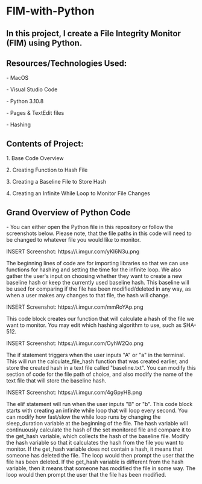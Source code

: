 # FIM-with-Python
<h2>In this project, I create a File Integrity Monitor (FIM) using Python.</h2>

<h2>Resources/Technologies Used:</h2>
<p> - MacOS</p>
    <p>- Visual Studio Code</p>
    <p>- Python 3.10.8</p>
    <p>- Pages & TextEdit files</p>
    <p>- Hashing</p>
<h2>Contents of Project:</h2>
<p>1. Base Code Overview</p>
<p>2. Creating Function to Hash File</p>
<p>3. Creating a Baseline File to Store Hash</p>
<p>4. Creating an Infinite While Loop to Monitor File Changes</p>

<h2>Grand Overview of Python Code</h2>
<p>- You can either open the Python file in this repository or follow the screenshots below. Please note, that the file paths in this code will need to be changed to whatever file you would like to monitor.</p>
<p>INSERT Screenshot: https://i.imgur.com/yKl6N3u.png</p>
<p>The beginning lines of code are for importing libraries so that we can use functions for hashing and setting the time for the infinite loop. We also gather the user's input on choosing whether they want to create a new baseline hash or keep the currently used baseline hash. This baseline will be used for comparing if the file has been modified/deleted in any way, as when a user makes any changes to that file, the hash will change.</p>

<p>INSERT Screenshot: https://i.imgur.com/mmRoYAp.png</p>
<p>This code block creates our function that will calculate a hash of the file we want to monitor. You may edit which hashing algorithm to use, such as SHA-512. </p>

<p>INSERT Screenshot: https://i.imgur.com/OyhW2Qo.png</p>
<p>The if statement triggers when the user inputs "A" or "a" in the terminal. This will run the calculate_file_hash function that was created earlier, and store the created hash in a text file called "baseline.txt". You can modify this section of code for the file path of choice, and also modify the name of the text file that will store the baseline hash.</p>

<p>INSERT Screenshot: https://i.imgur.com/4gGpyHB.png</p>
<p>The elif statement will run when the user inputs "B" or "b". This code block starts with creating an infinite while loop that will loop every second. You can modify how fast/slow the while loop runs by changing the sleep_duration variable at the beginning of the file. The hash variable will continuously calculate the hash of the set monitored file and compare it to the get_hash variable, which collects the hash of the baseline file. Modify the hash variable so that it calculates the hash from the file you want to monitor. If the get_hash variable does not contain a hash, it means that someone has deleted the file. The loop would then prompt the user that the file has been deleted. If the get_hash variable is different from the hash variable, then it means that someone has modified the file in some way. The loop would then prompt the user that the file has been modified.</p>
